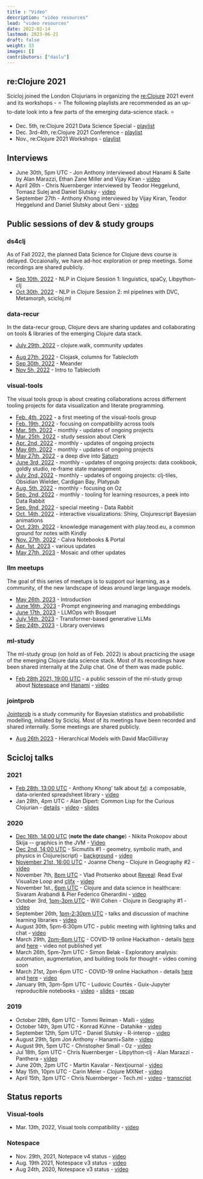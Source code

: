 ```yaml
---
title : "Video"
description: "video resources"
lead: "video resources"
date: 2022-02-14
lastmod: 2023-06-21
draft: false
weight: 33
images: []
contributors: ["daslu"]
---
```


## re:Clojure 2021

Scicloj joined the London Clojurians in organizing the [re:Clojure](https://www.reclojure.org/) 2021 event and its workshops - :star: The following playlists are recommended as an up-to-date look into a few parts of the emerging data-science stack. :star: 
- Dec. 5th, re:Clojure 2021 Data Science Special - [playlist](https://www.youtube.com/watch?v=t32bIbzQdCU&list=PLtw0bWXdq7pNyb2NojSGBnCARRuvLxsAc)
- Dec. 3rd-4th, re:Clojure 2021 Conference - [playlist](https://www.youtube.com/watch?v=3ANS2NTNgig&list=PLtw0bWXdq7pNzQE0wqvCSovFSNgrn4PLK)
- Nov., re:Clojure 2021 Workshops - [playlist](https://www.youtube.com/watch?v=OIhLXQ1fdZs&list=PLtw0bWXdq7pOzX2T7eeHq_nnGDQkjsdR5)

## Interviews
- June 30th, 5pm UTC - Jon Anthony interviewed about Hanami & Saite by Alan Marazzi, Ethan Zane Miller and Vijay Kiran - [video](https://www.youtube.com/watch?v=ld5du3L-emM)
- April 26th - Chris Nuernberger interviewed by Teodor Heggelund, Tomasz Sulej and Daniel Slutsky - [video](https://www.youtube.com/watch?v=zYNlZXTV14E)
- September 27th - Anthony Khong interviewed by Vijay Kiran, Teodor Heggelund and Daniel Slutsky about Geni - [video](https://youtu.be/3R2FJQdtLf8)

## Public sessions of dev & study groups

### ds4clj
As of Fall 2022, the planned Data Science for Clojure devs course is delayed. Occaionally, we have ad-hoc exploration or prep meetings. Some recordings are shared publicly.
- [Sep 10th, 2022](https://www.youtube.com/watch?v=X3Ilr74o6KQ) - NLP in Clojure Session 1: linguistics, spaCy, Libpython-clj
- [Oct 30th, 2022](https://www.youtube.com/watch?v=eubg-fjRh9E) - NLP in Clojure Session 2: ml pipelines with DVC, Metamorph, scicloj.ml

### data-recur
In the data-recur group, Clojure devs are sharing updates and collaborating on tools & libraries of the emerging Clojure data stack.
- [July 29th, 2022](https://www.youtube.com/watch?v=_M9CSPQEXZ8) - clojure.walk, community updates
* [Aug 27th, 2022](https://www.youtube.com/watch?v=nTyPMxDlw0w) - Clojask, columns for Tablecloth
* [Sep 30th, 2022](https://www.youtube.com/watch?v=t8C5Uv1abc4) - Meander
* [Nov 5h, 2022](https://www.youtube.com/watch?v=kME868FvT2A) - Intro to Tablecloth

### visual-tools
The visual tools group is about creating collaborations across differnent tooling projects for data visualization and literate programming.
- [Feb. 4th, 2022](https://www.youtube.com/watch?v=rZtOjpokGpw) - a first meeting of the visual-tools group
- [Feb. 19th, 2022](https://www.youtube.com/watch?v=Ucu2hQ5LXIw) - focusing on compatibility across tools
- [Mar. 5th, 2022](https://www.youtube.com/watch?v=uqKta5i7A9c) - monthly - updates of ongoing projects
- [Mar. 25th, 2022](https://www.youtube.com/watch?v=1bdUfq-8XLM) - study session about Clerk
- [Apr. 2nd, 2022](https://www.youtube.com/watch?v=tse4gKFj45c) - monthly - updates of ongoing projects
- [May 6th, 2022](https://www.youtube.com/watch?v=LqpJpVwtWKY) - monthly - updates of ongoing projects
- [May 27th, 2022](https://www.youtube.com/watch?v=LOT7l6ILV40) - a deep dive into [Saturn](https://gitlab.com/clj-editors/saturn)
- [June 3rd, 2022](https://www.youtube.com/watch?v=oDiZxi5FRRc) - monthly - updates of ongoing projects: data cookbook, goldly studio, re-frame state management
- [July 2nd, 2022](https://www.youtube.com/watch?v=m1HbWpWiTk4) - monthly - updates of ongoing projects: clj-tiles, Obsidian Wielder, Cardigan Bay, Platypub
- [Aug. 5th, 2022](https://www.youtube.com/watch?v=vQH6xAK42-U) - monthly - focusing on Oz
- [Sep. 2nd, 2022](https://www.youtube.com/watch?v=QTgdoZ1LSzk) - monthly - tooling for learning resources, a peek into Data Rabbit
- [Sep. 9nd, 2022](https://www.youtube.com/watch?v=VBXA7Fnj3HE) - special meeting - Data Rabbit
- [Oct. 14th, 2022](https://www.youtube.com/watch?v=0ucSNPVKVyc) - interactive visualizations: Shiny, Clojurescript Bayesian animations
- [Oct. 23th, 2022](https://www.youtube.com/watch?v=JSMcK5strRo) - knowledge management with play.teod.eu, a common ground for notes with Kindly
- [Nov. 27th, 2022](https://www.youtube.com/watch?v=5x6SQGGWap8) - Calva Notebooks & Portal
- [Apr. 1st, 2023](https://www.youtube.com/watch?v=OwcoAbsJP8g) - various updates
- [May 27th, 2023](https://www.youtube.com/watch?v=dUtJ2C4UYqo) - Mosaic and other updates

### llm meetups
The goal of this series of meetups is to support our learning, as a community, of the new landscape of ideas around large language models.
- [May 26th, 2023](https://www.youtube.com/watch?v=sap3Z-LpNjY) - Introduction
- [June 16th, 2023](https://www.youtube.com/watch?v=uhRnCfWSA9Y) - Prompt engineering and managing embeddings
- [June 17th, 2023](https://www.youtube.com/watch?v=NNDThiZqe70) - LLMOps with Bosquet
- [July 14th, 2023](https://www.youtube.com/watch?v=_m-Rcz_jTGo) - Transformer-based generative LLMs
- [Sep 24th, 2023](https://www.youtube.com/watch?v=CDLao9KDduU) - Library overviews


### ml-study
The ml-study group (on hold as of Feb. 2022) is about practicing the usage of the emerging Clojure data science stack. Most of its recordings have been shared internally at the Zulip chat. One of them was made public.

- [Feb 28th 2021, 19:00 UTC](https://time.is/1900_28_Feb_2021_in_UTC/) - a public sessoin of the ml-study group about [Notespace](https://github.com/scicloj/notespace) and [Hanami](https://github.com/jsa-aerial/hanami) - [video](https://youtu.be/2tGk1Jh7dJs)

### jointprob
[Jointprob](https://scicloj.github.io/docs/community/groups/jointprob/) is a study community for Bayesian statistics and probabilistic modelling, initiated by Scicloj.
Most of its meetings have been recorded and shared internally. Some meetings are shared publicly.
- [Aug 26th 2023](https://www.youtube.com/watch?v=4VqGvR2fb-Q) - Hierarchical Models with David MacGillivray

## Scicloj talks

### 2021
- [Feb 28th, 13:00 UTC](https://time.is/1300_28_Feb_2021_in_UTC/) - Anthony Khong' talk about [fxl](https://github.com/zero-one-group/fxl): a composable, data-oriented spreadsheet library - [video](https://youtu.be/d6qOzPQ9NUk)
- Jan 28th, 4pm UTC - Alan Dipert: Common Lisp for the Curious Clojurian - [details](https://clojureverse.org/t/scicloj-public-meeting-common-lisp-for-the-curious-clojurian/7060) - [video](https://youtu.be/44Q9ew9JH_U) - [slides](http://bit.ly/scicloj-common-lisp-slides​)

### 2020
- [Dec 16th, 14:00 UTC](https://time.is/1400_16_Dec_2020_in_UTC/) (**note the date change**) - Nikita Prokopov about Skija -- graphics in the JVM - [Video](https://www.youtube.com/watch?v=t1X-Oln1u24)
- [Dec 2nd, 14:00 UTC](https://time.is/1400_02_Dec_2020_in_UTC/) - Sicmutils #1 - geometry, symbolic math, and physics in Clojure(script) - [background](https://clojureverse.org/t/scicloj-meeting-sicmutils-1-geometry-symbolic-math-and-physics-in-clojure-script/6840) - [video](https://www.youtube.com/watch?v=GyUSh0AAloA)
- [November 21st, 16:00 UTC](https://time.is/1600_21_Nov_2020_in_UTC/) - Joanne Cheng - Clojure in Geography #2 - [video](https://www.youtube.com/watch?v=PmTwN_sEsJo)
- November 7th, [8pm UTC](https://time.is/2000_07_Nov_2020_in_UTC/) - Vlad Protsenko about [Reveal](https://vlaaad.github.io/reveal/): Read Eval Visualize Loop and [cljfx](https://github.com/cljfx/cljfx) - [video](https://youtu.be/hm7LoqvaYXk)
- November 1st., [6pm UTC](https://time.is/1800_1_Nov_2020_in_UTC/) - Clojure and data science in healthcare: Sivaram Arabandi & Pier Federico Gherardini - [video](https://youtu.be/dayMZjQcVaY)
- October 3rd, [1pm-3pm UTC](https://time.is/compare/1300_3_Oct_2020_in_UTC) - Will Cohen - Clojure in Geography #1 - [video](https://www.youtube.com/watch?v=d628Oggm-nU)
- September 26th, [1pm-2:30pm UTC](https://time.is/compare/1300_26_Sep_2020_in_UTC) - talks and discussion of machine learning libraries - [video](https://youtu.be/qsC7aNDRRrs)
- August 30th, 5pm-6:30pm UTC - public meeting with lightning talks and chat - [video](https://youtu.be/SXmJ6HdLJGA)
- March 29th, [2pm-6pm UTC](https://time.is/1400_29_Mar_2020_in_UTC) - COVID-19 online Hackathon - details [here](../../posts/2020-03-17-covid-19-hackathon-planning/) and [here](../../posts/2020-03-18-covid-19-hackathons-announcement/) - video not published yet
- March 26th, 5pm-7pm UTC - Simon Belak - Exploratory analysis: automation, augmentation, and building tools for thought - video coming soon
- March 21st, 2pm-6pm UTC - COVID-19 online Hackathon - details [here](../../posts/2020-03-17-covid-19-hackathon-planning/) and [here](../../posts/2020-03-18-covid-19-hackathons-announcement/) - [video](https://youtu.be/-441SPx8lTo)
- January 9th, 3pm-5pm UTC - Ludovic Courtès - Guix-Jupyter reproducible notebooks - [video](https://youtu.be/GFyv3qUXHpU) - [slides](https://github.com/scicloj/scicloj/blob/master/resources/slides/scicloj-guix-jupyter.pdf) - [recap](../../posts/2020-03-07-guix-jupyter/)

### 2019
- October 28th, 6pm UTC - Tommi Reiman - Malli - [video](https://youtu.be/YhP6tI22uQ4)
- October 14th, 3pm UTC - Konrad Kühne - Datahike - [video](https://youtu.be/Hjo4TEV81sQ)
- September 12th, 5pm UTC - Daniel Slutsky - R-interop - [video](https://www.youtube.com/watch?v=XoVX2Ezi_YM)
- August 29th, 5pm Jon Anthony - Hanami+Saite - [video](https://youtu.be/3Hx7kbub9YE)
- August 9th, 5pm UTC - Christopher Small - Oz - [video](https://youtu.be/CRLvHgQzhmI)
- Jul 18th, 5pm UTC - Chris Nuernberger - Libpython-clj - Alan Marazzi - Panthera - [video](https://www.youtube.com/watch?v=ajDiGS73i2o)
- June 20th, 2pm UTC - Martin Kavalar - Nextjournal - [video](https://www.youtube.com/watch?v=MI9tl-3kNS0)
- May 15th, 10pm UTC - Carin Meier - Clojure MXNet - [video](https://www.youtube.com/watch?v=niCq-pvDyZc)
- April 15th, 3pm UTC - Chris Nuernberger - Tech.ml - [video](https://www.youtube.com/watch?v=NyMABoUEj20&t=6m50s) - [transcript](https://github.com/joinr/sciclojminutes/blob/master/meeting.org)



## Status reports

### Visual-tools
- Mar. 13th, 2022, Visual tools compatibility - [video](https://www.youtube.com/watch?v=e3M4u1XIVTo)

### Notespace
- Nov. 29th, 2021, Notepace v4 status - [video](https://www.youtube.com/watch?v=uICA2SDa-ws)
- Aug. 19th 2021, Notespace v3 status - [video](https://www.youtube.com/watch?v=Ufyqwzn1RDs)
- Aug 24th, 2020, Notespace v3 status - [video](https://www.youtube.com/watch?v=_GcTnkhn9g0)
